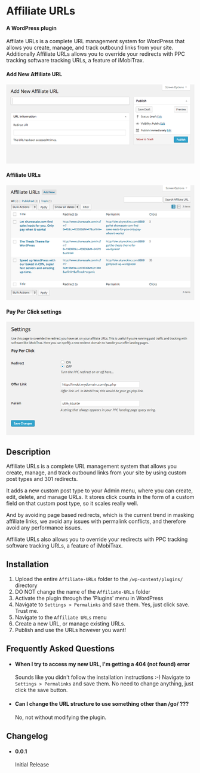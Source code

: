 
# Affiliate URLs
#### A WordPress plugin

Affilate URLs is a complete URL management system for WordPress that allows you create, manage, and track outbound links from your site. Additionally Affiliate URLs allows you to override your redirects with PPC tracking software tracking URLs, a feature of iMobiTrax.

#### Add New Affiliate URL
![Add New Affiliate URL](screenshot-1.png "Add New Affiliate URL")

#### Affiliate URLs
![Affiliate URLs](screenshot-2.png "Affiliate URLs")

#### Pay Per Click settings
![Pay Per Click settings](screenshot-3.png "Pay Per Click override settings")

## Description

Affiliate URLs is a complete URL management system that allows you create, manage, and track outbound links from your site by using custom post types and 301 redirects.

It adds a new custom post type to your Admin menu, where you can create, edit, delete, and manage URLs. It stores click counts in the form of a custom field on that custom post type, so it scales really well.

And by avoiding page based redirects, which is the current trend in masking affiliate links, we avoid any issues with permalink conflicts, and therefore avoid any performance issues.

Affiliate URLs also allows you to override your redirects with PPC tracking software tracking URLs, a feature of iMobiTrax.

## Installation

1. Upload the entire `Affiliate-URLs` folder to the `/wp-content/plugins/` directory
2. DO NOT change the name of the `Affiliate-URLs` folder
3. Activate the plugin through the 'Plugins' menu in WordPress
4. Navigate to `Settings > Permalinks` and save them. Yes, just click save. Trust me.
5. Navigate to the `Affiliate URLs` menu
6. Create a new URL, or manage existing URLs.
7. Publish and use the URLs however you want!

## Frequently Asked Questions

- #### When I try to access my new URL, I'm getting a 404 (not found) error

	Sounds like you didn't follow the installation instructions :-) Navigate to `Settings > Permalinks` and save them. No need to change anything, just click the save button.

- #### Can I change the URL structure to use something other than /go/ ???

	No, not without modifying the plugin.

## Changelog

- #### 0.0.1

	Initial Release